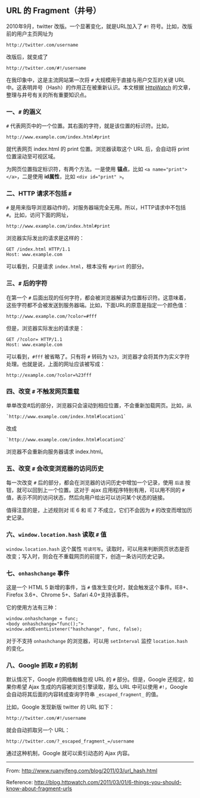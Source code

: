 ## URL 的 Fragment（井号）

2010年9月，twitter 改版。一个显著变化，就是URL加入了 `#!` 符号。比如，改版前的用户主页网址为

    http://twitter.com/username

改版后，就变成了

    http://twitter.com/#!/username

在我印象中，这是主流网站第一次将 `#` 大规模用于直接与用户交互的关键 URL 中。这表明井号（Hash）的作用正在被重新认识。本文根据 [HttpWatch](http://blog.httpwatch.com/2011/03/01/6-things-you-should-know-about-fragment-urls) 的文章，整理与井号有关的所有重要知识点。

### 一、`#` 的涵义

`#` 代表网页中的一个位置。其右面的字符，就是该位置的标识符。比如，

    http://www.example.com/index.html#print

就代表网页 index.html 的 print 位置。浏览器读取这个 URL 后，会自动将 print 位置滚动至可视区域。

为网页位置指定标识符，有两个方法。一是使用 **锚点**，比如 `<a name="print"></a>`，二是使用 **id属性**，比如 `<div id="print" >`。

### 二、HTTP 请求不包括 `#`

`#` 是用来指导浏览器动作的，对服务器端完全无用。所以，HTTP请求中不包括 `#`。比如，访问下面的网址，

    http://www.example.com/index.html#print

浏览器实际发出的请求是这样的：

    GET /index.html HTTP/1.1
    Host: www.example.com

可以看到，只是请求 `index.html`，根本没有 `#print` 的部分。

### 三、`#` 后的字符

在第一个 `#` 后面出现的任何字符，都会被浏览器解读为位置标识符。这意味着，这些字符都不会被发送到服务器端。比如，下面URL的原意是指定一个颜色值：

    http://www.example.com/?color=#fff

但是，浏览器实际发出的请求是：

    GET /?color= HTTP/1.1
    Host: www.example.com

可以看到，`#fff` 被省略了。只有将 `#` 转码为 `%23`，浏览器才会将其作为实义字符处理。也就是说，上面的网址应该被写成：

    http://example.com/?color=%23fff

### 四、改变 `#` 不触发网页重载

单单改变#后的部分，浏览器只会滚动到相应位置，不会重新加载网页。比如，从

    `http://www.example.com/index.html#location1`

改成

    `http://www.example.com/index.html#location2`

浏览器不会重新向服务器请求 index.html。

### 五、改变 `#` 会改变浏览器的访问历史

每一次改变 `#` 后的部分，都会在浏览器的访问历史中增加一个记录，使用 `后退` 按钮，就可以回到上一个位置。这对于 ajax 应用程序特别有用，可以用不同的 `#` 值，表示不同的访问状态，然后向用户给出可以访问某个状态的链接。

值得注意的是，上述规则对 IE 6 和 IE 7 不成立，它们不会因为 `#` 的改变而增加历史记录。

### 六、`window.location.hash` 读取 `#` 值

`window.location.hash` 这个属性 `可读可写`。读取时，可以用来判断网页状态是否改变；写入时，则会在不重载网页的前提下，创造一条访问历史记录。

### 七、`onhashchange` 事件

这是一个 HTML 5 新增的事件，当 `#` 值发生变化时，就会触发这个事件。IE8+、Firefox 3.6+、Chrome 5+、Safari 4.0+支持该事件。

它的使用方法有三种：

    window.onhashchange = func;
    <body onhashchange="func();">
    window.addEventListener("hashchange", func, false);

对于不支持 `onhashchange` 的浏览器，可以用 `setInterval` 监控 `location.hash` 的变化。

### 八、Google 抓取 `#` 的机制

默认情况下，Google 的网络蜘蛛忽视 URL 的 `#` 部分。但是，Google 还规定，如果你希望 Ajax 生成的内容被浏览引擎读取，那么 URL 中可以使用 `#!`，Google 会自动将其后面的内容转成查询字符串 `_escaped_fragment_` 的值。

比如，Google 发现新版 twitter 的 URL 如下：

    http://twitter.com/#!/username

就会自动抓取另一个 URL：

    http://twitter.com/?_escaped_fragment_=/username

通过这种机制，Google 就可以索引动态的 Ajax 内容。

------

From: http://www.ruanyifeng.com/blog/2011/03/url_hash.html

Reference: http://blog.httpwatch.com/2011/03/01/6-things-you-should-know-about-fragment-urls
